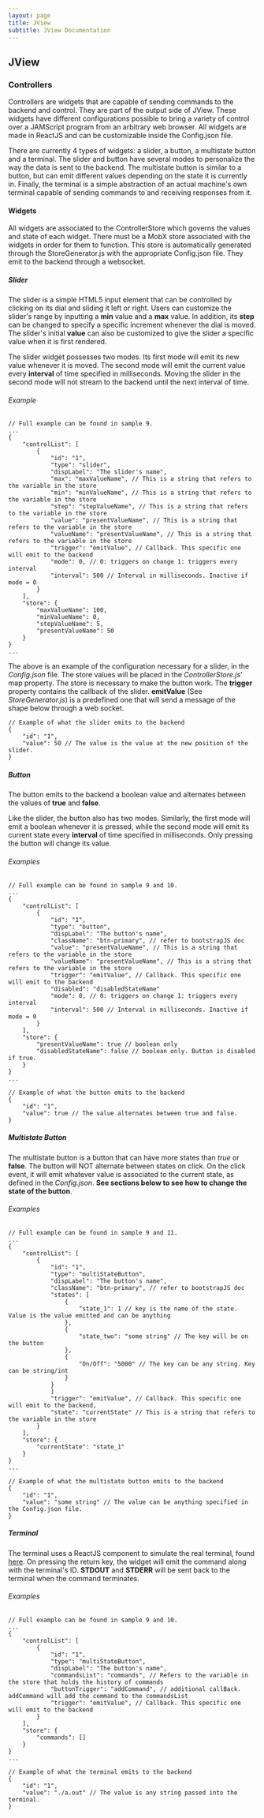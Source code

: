 ```yaml
---
layout: page
title: JView
subtitle: JView Documentation
---
```


## JView

### Controllers
Controllers are widgets that are capable of sending commands to the backend and control. They are part of the output side of JView. These widgets have different configurations possible to bring a variety of control over a JAMScript program from an arbitrary web browser. All widgets are made in ReactJS and can be customizable inside the Config.json file.

There are currently 4 types of widgets: a slider, a button, a multistate button and a terminal. The slider and button have several modes to personalize the way the data is sent to the backend. The multistate button is similar to a button, but can emit different values depending on the state it is currently in. Finally, the terminal is a simple abstraction of an actual machine's own terminal capable of sending commands to and receiving responses from it.

#### Widgets

All widgets are associated to the ControllerStore which governs the values and state of each widget. There must be a MobX store associated with the widgets in order for them to function. This store is automatically generated through the StoreGenerator.js with the appropriate Config.json file. They emit to the backend through a websocket.

##### Slider

The slider is a simple HTML5 input element that can be controlled by clicking on its dial and sliding it left or right. Users can customize the slider's range by inputting a **min** value and a **max** value. In addition, its **step** can be changed to specify a specific increment whenever the dial is moved. The slider's initial **value** can also be customized to give the slider a specific value when it is first rendered. 

The slider widget possesses two modes. Its first mode will emit its new value whenever it is moved. The second mode will emit the current value every **interval** of time specified in milliseconds. Moving the slider in the second mode will not stream to the backend until the next interval of time.

###### Example

```shell
// Full example can be found in sample 9.
...
{
	"controlList": [
		{
			"id": "1",
			"type": "slider",
			"dispLabel": "The slider's name",
			"max": "maxValueName", // This is a string that refers to the variable in the store
			"min": "minValueName", // This is a string that refers to the variable in the store
			"step": "stepValueName", // This is a string that refers to the variable in the store
			"value": "presentValueName", // This is a string that refers to the variable in the store
			"valueName": "presentValueName", // This is a string that refers to the variable in the store
			"trigger": "emitValue", // Callback. This specific one will emit to the backend
			"mode": 0, // 0: triggers on change 1: triggers every interval
			"interval": 500 // Interval in milliseconds. Inactive if mode = 0
		}
	],
	"store": {
		"maxValueName": 100,
		"minValueName": 0,
		"stepValueName": 5,
		"presentValueName": 50
	}
}
...
```

The above is an example of the configuration necessary for a slider, in the _Config.json_ file. The store values will be placed in the _ControllerStore.js_' map property. The store is necessary to make the button work. The **trigger** property contains the callback of the slider. **emitValue** (See _StoreGenerator.js_) is a predefined one that will send a message of the shape below through a web socket.

```shell
// Example of what the slider emits to the backend
{
	"id": "1",
	"value": 50 // The value is the value at the new position of the slider.
}
```

##### Button

The button emits to the backend a boolean value and alternates between the values of **true** and **false**.

Like the slider, the button also has two modes. Similarly, the first mode will emit a boolean whenever it is pressed, while the second mode will emit its current state every **interval** of time specified in milliseconds. Only pressing the button will change its value.

###### Examples

```shell
// Full example can be found in sample 9 and 10.
...
{
	"controlList": [
		{
			"id": "1",
			"type": "button",
			"dispLabel": "The button's name",
			"className": "btn-primary", // refer to bootstrapJS doc
			"value": "presentValueName", // This is a string that refers to the variable in the store
			"valueName": "presentValueName", // This is a string that refers to the variable in the store
			"trigger": "emitValue", // Callback. This specific one will emit to the backend
			"disabled": "disabledStateName" 
			"mode": 0, // 0: triggers on change 1: triggers every interval
			"interval": 500 // Interval in milliseconds. Inactive if mode = 0
		}
	],
	"store": {
		"presentValueName": true // boolean only
		"disabledStateName": false // boolean only. Button is disabled if true.
	}
}
...
```

```shell
// Example of what the button emits to the backend
{
	"id": "1",
	"value": true // The value alternates between true and false.
}
```

##### Multistate Button

The multistate button is a button that can have more states than *true* or **false**. The button will NOT alternate between states on click. On the click event, it will emit whatever value is associated to the current state, as defined in the _Config.json_. **See sections below to see how to change the state of the button**.

###### Examples

```shell
// Full example can be found in sample 9 and 11.
...
{
	"controlList": [
		{
			"id": "1",
			"type": "multiStateButton",
			"dispLabel": "The button's name",
			"className": "btn-primary", // refer to bootstrapJS doc
			"states": [
				{
					"state_1": 1 // key is the name of the state. Value is the value emitted and can be anything
				},
				{
					"state_two": "some string" // The key will be on the button
				},
				{
					"On/Off": "5000" // The key can be any string. Key can be string/int
				}
			}
			]
			"trigger": "emitValue", // Callback. This specific one will emit to the backend,
			"state": "currentState" // This is a string that refers to the variable in the store
		}
	],
	"store": {
		"currentState": "state_1"
	}
}
...
```

```shell
// Example of what the multistate button emits to the backend
{
	"id": "1",
	"value": "some string" // The value can be anything specified in the Config.json file.
}
```

##### Terminal

The terminal uses a ReactJS component to simulate the real terminal, found [here](https://github.com/nitin42/terminal-in-react). On pressing the return key, the widget will emit the command along with the terminal's ID. **STDOUT** and **STDERR** will be sent back to the terminal when the command terminates.

###### Examples

```shell
// Full example can be found in sample 9 and 10.
...
{
	"controlList": [
		{
			"id": "1",
			"type": "multiStateButton",
			"dispLabel": "The button's name",
			"commandsList": "commands", // Refers to the variable in the store that holds the history of commands
			"buttonTrigger": "addCommand", // additional callBack. addCommand will add the command to the commandsList
			"trigger": "emitValue", // Callback. This specific one will emit to the backend
		}
	],
	"store": {
		"commands": []
	}
}
...
```

```shell
// Example of what the terminal emits to the backend
{
	"id": "1",
	"value": "./a.out" // The value is any string passed into the terminal.
}
```

